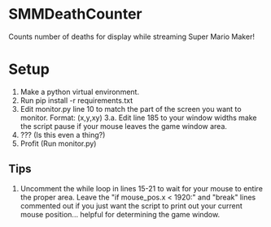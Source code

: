 # SMMDeathCounter
Counts number of deaths for display while streaming Super Mario Maker!

# Setup
1. Make a python virtual environment.
2. Run pip install -r requirements.txt
3. Edit monitor.py line 10 to match the part of the screen you want to monitor. Format: (x,y,xy)
3.a. Edit line 185 to your window widths make the script pause if your mouse leaves the game window area.
4. ??? (Is this even a thing?)
5. Profit (Run monitor.py)

## Tips
1. Uncomment the while loop in lines 15-21 to wait for your mouse to entire the proper area. Leave the "if mouse_pos.x < 1920:" and "break" lines commented out if you just want the script to print out your current mouse position... helpful for determining the game window.
